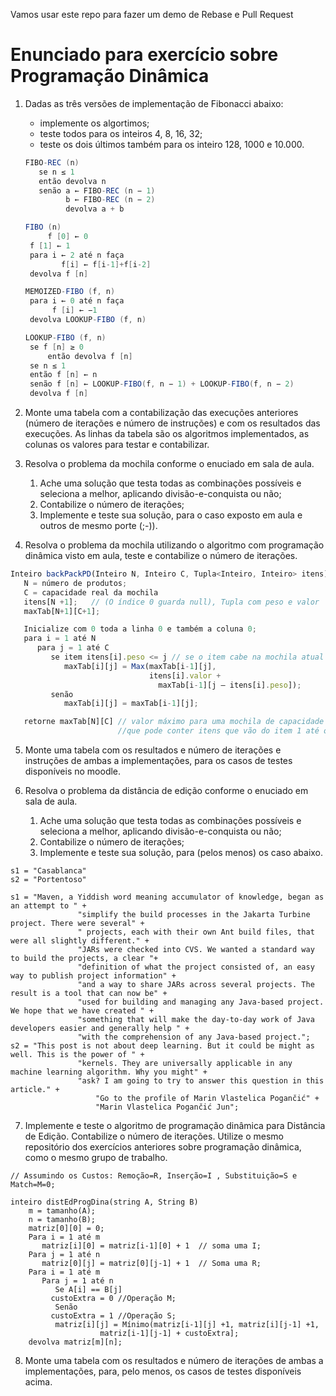 
Vamos usar este repo para fazer um demo de Rebase e Pull Request


# Enunciado para exercício sobre Programação Dinâmica
1. Dadas as três versões de implementação de Fibonacci abaixo:
    
    * implemente os algortimos;
    * teste todos para os inteiros 4, 8, 16, 32; 
    * teste os dois últimos também para os inteiro 128, 1000 e 10.000.
    
   ```java
   FIBO-REC (n)
      se n ≤ 1
      então devolva n
      senão a ← FIBO-REC (n − 1)
            b ← FIBO-REC (n − 2)
            devolva a + b
   ```
    
   ```java
   FIBO (n)
        f [0] ← 0 
	f [1] ← 1
	para i ← 2 até n faça
           f[i] ← f[i-1]+f[i-2]
  	devolva f [n]
   ```
    
   ```java
   MEMOIZED-FIBO (f, n)
	para i ← 0 até n faça
	     f [i] ← −1
	devolva LOOKUP-FIBO (f, n)

   LOOKUP-FIBO (f, n)
	se f [n] ≥ 0
        então devolva f [n]
	se n ≤ 1
	então f [n] ← n
	senão f [n] ← LOOKUP-FIBO(f, n − 1) + LOOKUP-FIBO(f, n − 2)
	devolva f [n]
   ``` 
   
1. Monte uma tabela com a contabilização das execuções anteriores (número de iterações e número de instruções) e com os resultados das execuções. As linhas da tabela são os algoritmos implementados, as colunas os valores para testar e contabilizar.

1. Resolva o problema da mochila conforme o enuciado em sala de aula. 

   1. Ache uma solução que testa todas as combinações possíveis e seleciona a melhor, aplicando divisão-e-conquista ou não;
   1. Contabilize o número de iterações;
   1. Implemente e teste sua solução, para o caso exposto em aula e outros de mesmo porte (;-)).

1. Resolva o problema da mochila utilizando o algoritmo com programação dinâmica visto em aula, teste e contabilize o número de iterações.

```javascript
Inteiro backPackPD(Inteiro N, Inteiro C, Tupla<Inteiro, Inteiro> itens)
   N = número de produtos;
   C = capacidade real da mochila
   itens[N +1];   // (O índice 0 guarda null), Tupla com peso e valor
   maxTab[N+1][C+1];

   Inicialize com 0 toda a linha 0 e também a coluna 0;
   para i = 1 até N
      para j = 1 até C
         se item itens[i].peso <= j // se o item cabe na mochila atual
            maxTab[i][j] = Max(maxTab[i-1][j], 
                               itens[i].valor + 
                                 maxTab[i-1][j – itens[i].peso]);
         senão
            maxTab[i][j] = maxTab[i-1][j];

   retorne maxTab[N][C] // valor máximo para uma mochila de capacidade C e 		         
                        //que pode conter itens que vão do item 1 até o item N.
```

5. Monte uma tabela com os resultados e número de iterações e instruções de ambas a implementações, para os casos de testes disponíveis no moodle.

6. Resolva o problema da distância de edição conforme o enuciado em sala de aula. 

   1. Ache uma solução que testa todas as combinações possíveis e seleciona a melhor, aplicando divisão-e-conquista ou não;
   1. Contabilize o número de iterações;
   1. Implemente e teste sua solução, para (pelos menos) os caso abaixo.
 ```
s1 = "Casablanca"
s2 = "Portentoso"

s1 = "Maven, a Yiddish word meaning accumulator of knowledge, began as an attempt to " +
				"simplify the build processes in the Jakarta Turbine project. There were several" + 
				" projects, each with their own Ant build files, that were all slightly different." +
				"JARs were checked into CVS. We wanted a standard way to build the projects, a clear "+ 
				"definition of what the project consisted of, an easy way to publish project information" +
				"and a way to share JARs across several projects. The result is a tool that can now be" +
				"used for building and managing any Java-based project. We hope that we have created " +
				"something that will make the day-to-day work of Java developers easier and generally help " +
				"with the comprehension of any Java-based project.";
s2 = "This post is not about deep learning. But it could be might as well. This is the power of " +
				"kernels. They are universally applicable in any machine learning algorithm. Why you might" +
				"ask? I am going to try to answer this question in this article." + 
			        "Go to the profile of Marin Vlastelica Pogančić" + 
			        "Marin Vlastelica Pogančić Jun";
```
7. Implemente e teste o algoritmo de programação dinâmica para Distância de Edição. Contabilize o número de iterações. Utilize o mesmo repositório dos exercícios anteriores sobre programação dinâmica, como o mesmo grupo de trabalho. 
```
// Assumindo os Custos: Remoção=R, Inserção=I , Substituição=S e Match=M=0;

inteiro distEdProgDina(string A, String B)
	m = tamanho(A);
	n = tamanho(B);
	matriz[0][0] = 0;
	Para i = 1 até m
	   matriz[i][0] = matriz[i-1][0] + 1  // soma uma I;
	Para j = 1 até n
	   matriz[0][j] = matriz[0][j-1] + 1  // Soma uma R;
	Para i = 1 até m
	   Para j = 1 até n
	      Se A[i] == B[j]
		 custoExtra = 0 //Operação M;
	      Senão
		 custoExtra = 1 //Operação S;
	      matriz[i][j] = Mínimo(matriz[i-1][j] +1, matriz[i][j-1] +1, 
				    matriz[i-1][j-1] + custoExtra];
	devolva matriz[m][n];
```
8. Monte uma tabela com os resultados e número de iterações de ambas a implementações, para, pelo menos, os casos de testes disponíveis acima.
